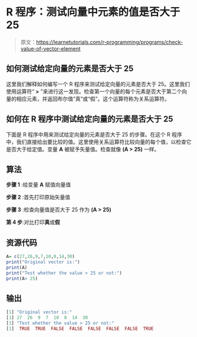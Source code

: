 # R 程序：测试向量中元素的值是否大于 25 

> 原文：<https://learnetutorials.com/r-programming/programs/check-value-of-vector-element>

## 如何测试给定向量的元素是否大于 25

这里我们解释如何编写一个 R 程序来测试给定向量的元素是否大于 25。这里我们使用运算符“ **>** ”来进行这一发现。检查第一个向量的每个元素是否大于第二个向量的相应元素，并返回布尔值“真”或“假”。这个运算符称为关系运算符。

## 如何在 R 程序中测试给定向量的元素是否大于 25

下面是 R 程序中用来测试给定向量的元素是否大于 25 的步骤。在这个 R 程序中，我们直接给出要比较的值。这里使用关系运算符比较向量的每个值，以检查它是否大于给定值。变量 **A** 被赋予矢量值。检查就像 **(A > 25)** 一样。

## 算法

**步骤 1** :给变量 **A** 赋值向量值

**步骤 2** :首先打印原始矢量值

**步骤 3** :检查向量值是否大于 25 作为 **(A > 25)**

**第 4 步**:对比打印**真**或**假**

## 资源代码

```r
A= c(27,26,9,7,10,0,14,30)
print("Original vector is:")
print(A)
print("Test whether the value > 25 or not:")
print(A> 25)

```

## 输出

```r
[1] "Original vector is:"
[1] 27  26  9  7  10  0  14  30
[1] "Test whether the value > 25 or not:"
[1]  TRUE  TRUE  FALSE  FALSE  FALSE  FALSE  FALSE  TRUE 
```